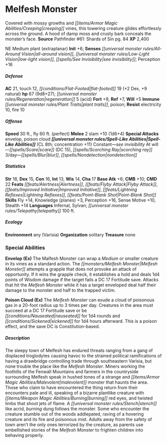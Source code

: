 ﻿---
cssclass: [monsters]
title1: Melfesh Monster
desc_short: Covered with mossy growths and creeping vines, this towering creature
  glides effortlessly across the ground. A hood of damp moss and crusty bark conceals
  the monster's face.
title2: Melfesh Monster
CR: 6
sources:
- name: 'Pathfinder #61: Shards of Sin'
  page: 84
  link: http://paizo.com/products/btpy8rcj?Pathfinder-Adventure-Path-61-Shards-of-Sin
XP: 2400
alignment: NE
size: Medium
type: plant
subtypes:
- extraplanar
initiative:
  bonus: 6
senses:
  all-around vision: true
  low-light vision: true
  see invisibility: true
AC:
  AC: 21
  touch: 12
  flat_footed: 19
  components:
    dex: 2
    natural: 9
HP:
  HP: 67
  long: 9d8+27
  regeneration: 5
  regeneration_weakness: acid
saves:
  fort: 9
  ref: 7
  will: 5
immunities:
- plant traits
- poison
resistances:
  electricity: 10
  fire: 10
speeds:
  base: 30
  fly: 60
  fly_maneuverability: perfect
attacks:
  melee:
  - - text: 2 slam +10 (1d6+4)
      entries:
      - - damage: 1d6+4
      count: 2
      attack: slam
      bonus:
      - 10
  special:
  - envelop
  - poison cloud
spell_like_abilities:
  entries:
  - name: see invisibility
    source: default
    freq: Constant
  - name: scare
    source: default
    freq: At will
    DC: 15
  - name: scorching ray
    source: default
    freq: At will
  - name: blur
    source: default
    freq: 3/day
  - name: nondetection
    source: default
    freq: 3/day
  sources:
  - name: default
    CL: 8
    concentration: 11
ability_scores:
  STR: 18
  DEX: 15
  CON: 16
  INT: 13
  WIS: 14
  CHA: 17
BAB: 6
CMB: 10
CMD: 22
feats:
- name: Alertness
- name: Flyby Attack
- name: Improved Initiative
- name: Lightning Reflexes
- name: Point-Blank Shot
skills:
  Fly: 14
  Knowledge (planes): 3
  Perception: 16
  Sense Motive: 10
  Stealth: 14
languages:
- Infernal
- Sylvan
- telepathy 100 ft.
ecology:
  environment: any (Varisia)
  organization: solitary
  treasure_type: none
special_abilities:
  Envelop (Ex): The Malfesh Monster can wrap a Medium or smaller creature in its vines
    as a standard action. The Melfesh Monster attempts a grapple that does not provoke
    an attack of opportunity. If it wins the grapple check, it establishes a hold
    and deals 1d4 points of Wisdom damage if the target fails a DC 17 Fortitude save.
    Attacks that hit the Melfesh Monster while it has a target enveloped deal half
    their damage to the monster and half to the trapped victim.
  Poison Cloud (Ex): The Melfesh Monster can exude a cloud of poisonous gas in a 20-foot
    radius up to 3 times per day. Creatures in the area must succeed at a DC 17 Fortitude
    save or be nauseated for 1d4 rounds and sickened for 1d4 hours afterward. This
    is a poison effect, and the save DC is Constitution-based.
desc_long: The sleepy town of Melfesh has endured threats ranging from a gang of displaced
  troglodytes causing havoc to the strained political ramifications of having a drawbridge
  controlling trade through southeastern Varisia, but none trouble the place like
  the Melfesh Monster. Miners working the foothills of the Fenwall Mountains and farmers
  in the countryside surrounding Melfesh speak in hushed tones of a strange and malevolent
  monster that haunts the area. Those who claim to have encountered the thing return
  from their encounters pale and ill, speaking of a bizarre plantlike creature with
  burning red eyes, and twisted limbs that shoot jets of flame. A stench like acrid,
  burning dung follows the monster. Some who encounter the creature stumble out of
  the woods addlepated, raving of a hovering creature and its fire and poisonous mist.
  Adults away from the safety of town aren't the only ones terrorized by the creature,
  as parents use embellished stories of the Melfesh Monster to frighten children into
  behaving properly.

---

# Melfesh Monster
Covered with mossy growths and _[[items/Armor Magic Abilities/Creeping|creeping]]_ vines, this towering creature glides effortlessly across the ground. A hood of damp moss and crusty bark conceals the monster’s face.
**Source** Pathfinder #61: Shards of Sin pg. 84
**XP** 2,400

NE Medium plant (extraplanar)
**Init** +6; **Senses** _[[universal monster rules/All-Around Vision|all-around vision]]_, _[[universal monster rules/Low-Light Vision|low-light vision]]_, _[[spells/See Invisibility|see invisibility]]_; Perception +16

##### Defense

**AC** 21, touch 12, _[[conditions/Flat-Footed|flat-footed]]_ 19 (+2 Dex, +9 natural)
**hp** 67 (9d8+27); _[[universal monster rules/Regeneration|regeneration]]_ 5 (acid)
**Fort** +9, **Ref** +7, **Will** +5
**Immune** _[[universal monster rules/Plant Traits|plant traits]]_, poison; **Resist** electricity 10, fire 10

##### Offense
**Speed** 30 ft., fly 60 ft. (perfect)
**Melee** 2 slam +10 (1d6+4)
**Special Attacks** envelop, poison cloud
**_[[universal monster rules/Spell-Like Abilities|Spell-Like Abilities]]_** (CL 8th; concentration +11)
Constant—_see invisibility_
At will—_[[spells/Scare|scare]]_ (DC 15), _[[spells/Scorching Ray|scorching ray]]_
3/day—_[[spells/Blur|blur]]_, _[[spells/Nondetection|nondetection]]_

##### Statistics
**Str** 18, **Dex** 15, **Con** 16, **Int** 13, **Wis** 14, **Cha** 17
**Base Atk** +6; **CMB** +10; **CMD** 22
**Feats** _[[feats/Alertness|Alertness]]_, _[[feats/Flyby Attack|Flyby Attack]]_, _[[feats/Improved Initiative|Improved Initiative]]_, _[[feats/Lightning Reflexes|Lightning Reflexes]]_, _[[feats/Point-Blank Shot|Point-Blank Shot]]_
**Skills** Fly +14, Knowledge (planes) +3, Perception +16, Sense Motive +10, Stealth +14
**Languages** Infernal, Sylvan; _[[universal monster rules/Telepathy|telepathy]]_ 100 ft.

##### Ecology

**Environment** any (Varisia)
**Organization** solitary
**Treasure** none

### Special Abilities

**Envelop (Ex)** The Malfesh Monster can wrap a _Medium_ or smaller creature in its vines as a standard action. The _[[monsters/Melfesh Monster|Melfesh Monster]]_ attempts a grapple that does not provoke an attack of opportunity. If it wins the grapple check, it establishes a hold and deals 1d4 points of Wisdom damage if the target fails a DC 17 Fortitude save. Attacks that hit the _Melfesh Monster_ while it has a target enveloped deal half their damage to the monster and half to the trapped victim.

**Poison Cloud (Ex)** The _Melfesh Monster_ can exude a cloud of poisonous gas in a 20-foot radius up to 3 times per day. Creatures in the area must succeed at a DC 17 Fortitude save or be _[[conditions/Nauseated|nauseated]]_ for 1d4 rounds and _[[conditions/Sickened|sickened]]_ for 1d4 hours afterward. This is a poison effect, and the save DC is Constitution-based.

##### Description

The sleepy town of Melfesh has endured threats ranging from a gang of displaced troglodytes causing havoc to the strained political ramifications of having a drawbridge controlling trade through southeastern Varisia, but none trouble the place like the _Melfesh Monster_. Miners working the foothills of the Fenwall Mountains and farmers in the countryside surrounding Melfesh speak in hushed tones of a strange and _[[items/Armor Magic Abilities/Malevolent|malevolent]]_ monster that haunts the area. Those who claim to have encountered the thing return from their encounters pale and ill, speaking of a bizarre plantlike creature with _[[items/Weapon Magic Abilities/Burning|burning]]_ red eyes, and twisted limbs that shoot jets of flame. A _[[universal monster rules/Stench|stench]]_ like acrid, _burning_ dung follows the monster. Some who encounter the creature stumble out of the woods addlepated, raving of a hovering creature and its fire and poisonous mist. Adults away from the safety of town aren’t the only ones terrorized by the creature, as parents use embellished stories of the _Melfesh Monster_ to frighten children into behaving properly.
